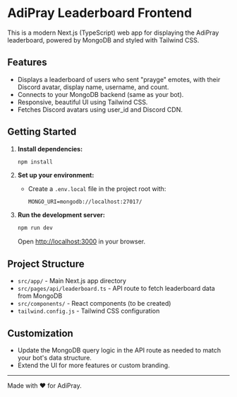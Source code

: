 # AdiPray Leaderboard Frontend

This is a modern Next.js (TypeScript) web app for displaying the AdiPray leaderboard, powered by MongoDB and styled with Tailwind CSS.

## Features

- Displays a leaderboard of users who sent "prayge" emotes, with their Discord avatar, display name, username, and count.
- Connects to your MongoDB backend (same as your bot).
- Responsive, beautiful UI using Tailwind CSS.
- Fetches Discord avatars using user_id and Discord CDN.

## Getting Started

1. **Install dependencies:**

   ```sh
   npm install
   ```

2. **Set up your environment:**

   - Create a `.env.local` file in the project root with:

     ```
     MONGO_URI=mongodb://localhost:27017/
     ```

3. **Run the development server:**

   ```sh
   npm run dev
   ```

   Open [http://localhost:3000](http://localhost:3000) in your browser.

## Project Structure

- `src/app/` - Main Next.js app directory
- `src/pages/api/leaderboard.ts` - API route to fetch leaderboard data from MongoDB
- `src/components/` - React components (to be created)
- `tailwind.config.js` - Tailwind CSS configuration

## Customization

- Update the MongoDB query logic in the API route as needed to match your bot's data structure.
- Extend the UI for more features or custom branding.

---

Made with ❤️ for AdiPray.
